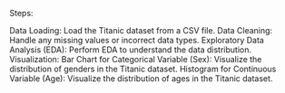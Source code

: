 Steps:

Data Loading: Load the Titanic dataset from a CSV file.
Data Cleaning: Handle any missing values or incorrect data types.
Exploratory Data Analysis (EDA): Perform EDA to understand the data distribution.
Visualization:
Bar Chart for Categorical Variable (Sex): Visualize the distribution of genders in the Titanic dataset.
Histogram for Continuous Variable (Age): Visualize the distribution of ages in the Titanic dataset.
